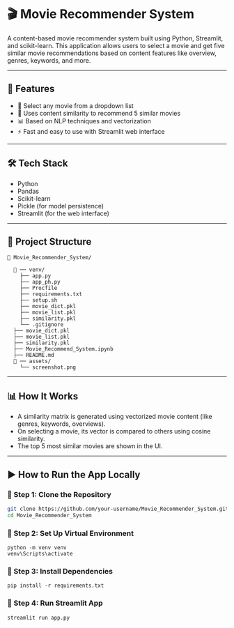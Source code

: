 # 🎬 Movie Recommender System

A content-based movie recommender system built using Python, Streamlit, and scikit-learn. This application allows users to select a movie and get five similar movie recommendations based on content features like overview, genres, keywords, and more.

---

## 🚀 Features

- 📌 Select any movie from a dropdown list
- 🧠 Uses content similarity to recommend 5 similar movies
- 📊 Based on NLP techniques and vectorization
- ⚡ Fast and easy to use with Streamlit web interface

---

## 🛠️ Tech Stack

- Python
- Pandas
- Scikit-learn
- Pickle (for model persistence)
- Streamlit (for the web interface)

---

## 📁 Project Structure
```
📁 Movie_Recommender_System/

  📁 ── venv/
    ├── app.py
    ├── app_ph.py
    ├── Procfile
    ├── requirements.txt
    ├── setup.sh
    ├── movie_dict.pkl
    ├── movie_list.pkl
    ├── similarity.pkl
    └── .gitignore
  ├── movie_dict.pkl
  ├── movie_list.pkl
  ├── similarity.pkl
  ├── Movie_Recommend_System.ipynb
  ├── README.md
  📁 ── assets/
    └── screenshot.png
```


---

## 📊 How It Works

- A similarity matrix is generated using vectorized movie content (like genres, keywords, overviews).
- On selecting a movie, its vector is compared to others using cosine similarity.
- The top 5 most similar movies are shown in the UI.

---

## ▶️ How to Run the App Locally

### 🔹 Step 1: Clone the Repository
```bash
git clone https://github.com/your-username/Movie_Recommender_System.git
cd Movie_Recommender_System
```
### 🔹 Step 2: Set Up Virtual Environment
```
python -m venv venv
venv\Scripts\activate 
```
### 🔹 Step 3: Install Dependencies
```
pip install -r requirements.txt
```
### 🔹 Step 4: Run Streamlit App
```
streamlit run app.py
```
